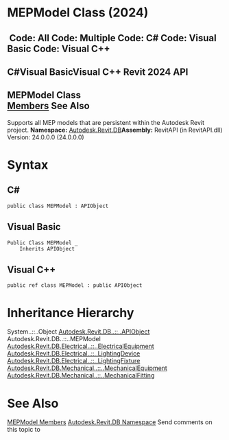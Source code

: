 # MEPModel Class (2024)

﻿
 Code: All Code: Multiple Code: C# Code: Visual Basic Code: Visual C++   
---  
C#Visual BasicVisual C++
Revit 2024 API  
---  
MEPModel Class  
[Members](5c008dd4-07b7-972f-8524-64a5e391b693.md "MEPModel Members") See Also  
---  
Supports all MEP models that are persistent within the Autodesk Revit project. 
**Namespace:** [Autodesk.Revit.DB](87546ba7-461b-c646-cbb1-2cb8f5bff8b2.md "Autodesk.Revit.DB Namespace")**Assembly:** RevitAPI (in RevitAPI.dll) Version: 24.0.0.0 (24.0.0.0)
# Syntax
C#  
---  
```text
public class MEPModel : APIObject
```
  
Visual Basic  
---  
```text
Public Class MEPModel _
	Inherits APIObject
```
  
Visual C++  
---  
```text
public ref class MEPModel : public APIObject
```
  
# Inheritance Hierarchy
System..::..Object [Autodesk.Revit.DB..::..APIObject](beb86ef5-39ad-3f0d-0cd9-0c929387a2bb.md "APIObject Class") Autodesk.Revit.DB..::..MEPModel [Autodesk.Revit.DB.Electrical..::..ElectricalEquipment](a93a0589-784b-27a3-c7d0-1122921a7a23.md "ElectricalEquipment Class") [Autodesk.Revit.DB.Electrical..::..LightingDevice](3847dea6-7a22-64f2-14c4-722ad4956e23.md "LightingDevice Class") [Autodesk.Revit.DB.Electrical..::..LightingFixture](5b2588f2-62a5-f395-33d9-8d75355bf0b6.md "LightingFixture Class") [Autodesk.Revit.DB.Mechanical..::..MechanicalEquipment](ac807ec8-776f-63f5-3550-a56dae7f9ac3.md "MechanicalEquipment Class") [Autodesk.Revit.DB.Mechanical..::..MechanicalFitting](7909d5fc-ce46-b455-925d-a0404ff84eef.md "MechanicalFitting Class")
# See Also
[MEPModel Members](5c008dd4-07b7-972f-8524-64a5e391b693.md "MEPModel Members")
[Autodesk.Revit.DB Namespace](87546ba7-461b-c646-cbb1-2cb8f5bff8b2.md "Autodesk.Revit.DB Namespace")
Send comments on this topic to 